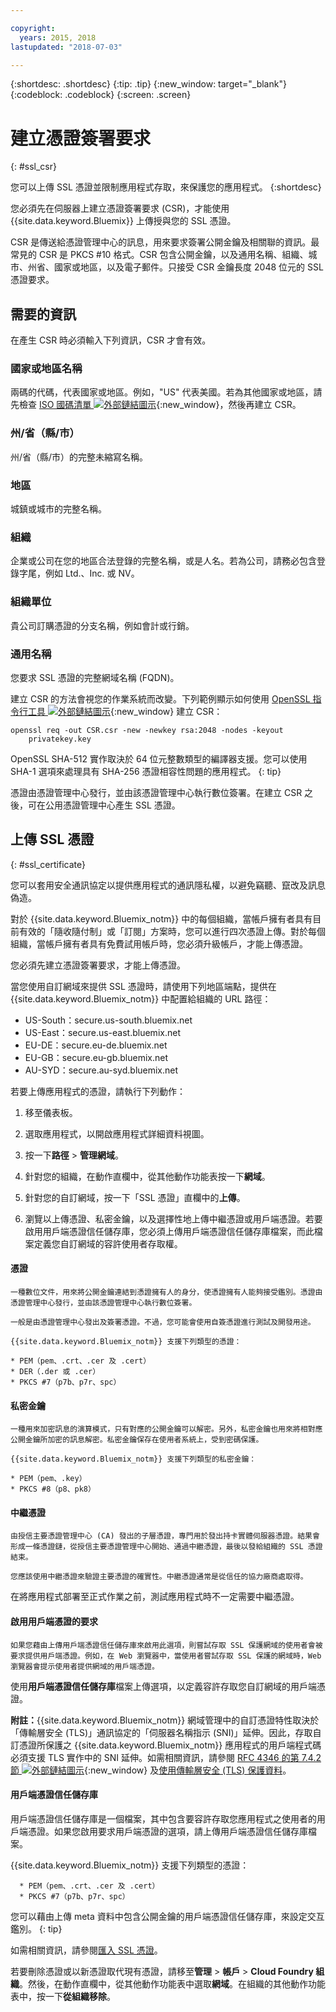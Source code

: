 ```yaml
---

copyright:
  years: 2015, 2018
lastupdated: "2018-07-03"

---
```


{:shortdesc: .shortdesc}
{:tip: .tip}
{:new_window: target="_blank"}
{:codeblock: .codeblock}
{:screen: .screen}

# 建立憑證簽署要求
{: #ssl_csr}

您可以上傳 SSL 憑證並限制應用程式存取，來保護您的應用程式。
{:shortdesc}

您必須先在伺服器上建立憑證簽署要求 (CSR)，才能使用 {{site.data.keyword.Bluemix}} 上傳授與您的 SSL 憑證。

CSR 是傳送給憑證管理中心的訊息，用來要求簽署公開金鑰及相關聯的資訊。最常見的 CSR 是 PKCS #10 格式。CSR 包含公開金鑰，以及通用名稱、組織、城市、州省、國家或地區，以及電子郵件。只接受 CSR 金鑰長度 2048 位元的 SSL 憑證要求。

## 需要的資訊

在產生 CSR 時必須輸入下列資訊，CSR 才會有效。

### 國家或地區名稱

  兩碼的代碼，代表國家或地區。例如，"US" 代表美國。若為其他國家或地區，請先檢查 [ISO 國碼清單 ![外部鏈結圖示](../icons/launch-glyph.svg "外部鏈結圖示")](https://www.iso.org/obp/ui/#search){:new_window}，然後再建立 CSR。

### 州/省（縣/市）

  州/省（縣/市）的完整未縮寫名稱。

### 地區

  城鎮或城市的完整名稱。

### 組織

  企業或公司在您的地區合法登錄的完整名稱，或是人名。若為公司，請務必包含登錄字尾，例如 Ltd.、Inc. 或 NV。

### 組織單位

  貴公司訂購憑證的分支名稱，例如會計或行銷。

### 通用名稱

  您要求 SSL 憑證的完整網域名稱 (FQDN)。

建立 CSR 的方法會視您的作業系統而改變。下列範例顯示如何使用 [OpenSSL 指令行工具 ![外部鏈結圖示](../icons/launch-glyph.svg "外部鏈結圖示")](http://www.openssl.org/){:new_window} 建立 CSR：

```
openssl req -out CSR.csr -new -newkey rsa:2048 -nodes -keyout
    privatekey.key
```

OpenSSL SHA-512 實作取決於 64 位元整數類型的編譯器支援。您可以使用 SHA-1 選項來處理具有 SHA-256 憑證相容性問題的應用程式。
{: tip}

憑證由憑證管理中心發行，並由該憑證管理中心執行數位簽署。在建立 CSR 之後，可在公用憑證管理中心產生 SSL 憑證。

## 上傳 SSL 憑證
{: #ssl_certificate}

您可以套用安全通訊協定以提供應用程式的通訊隱私權，以避免竊聽、竄改及訊息偽造。

對於 {{site.data.keyword.Bluemix_notm}} 中的每個組織，當帳戶擁有者具有目前有效的「隨收隨付制」或「訂閱」方案時，您可以進行四次憑證上傳。對於每個組織，當帳戶擁有者具有免費試用帳戶時，您必須升級帳戶，才能上傳憑證。

您必須先建立憑證簽署要求，才能上傳憑證。

當您使用自訂網域來提供 SSL 憑證時，請使用下列地區端點，提供在 {{site.data.keyword.Bluemix_notm}} 中配置給組織的 URL 路徑：

* US-South：secure.us-south.bluemix.net
* US-East：secure.us-east.bluemix.net
* EU-DE：secure.eu-de.bluemix.net
* EU-GB：secure.eu-gb.bluemix.net
* AU-SYD：secure.au-syd.bluemix.net


若要上傳應用程式的憑證，請執行下列動作：

1. 移至儀表板。

2. 選取應用程式，以開啟應用程式詳細資料視圖。

3. 按一下**路徑** > **管理網域**。

4. 針對您的組織，在動作直欄中，從其他動作功能表按一下**網域**。

5. 針對您的自訂網域，按一下「SSL 憑證」直欄中的**上傳**。

6. 瀏覽以上傳憑證、私密金鑰，以及選擇性地上傳中繼憑證或用戶端憑證。若要啟用用戶端憑證信任儲存庫，您必須上傳用戶端憑證信任儲存庫檔案，而此檔案定義您自訂網域的容許使用者存取權。

  #### 憑證

    一種數位文件，用來將公開金鑰連結到憑證擁有人的身分，使憑證擁有人能夠接受鑑別。憑證由憑證管理中心發行，並由該憑證管理中心執行數位簽署。

    一般是由憑證管理中心發出及簽署憑證。不過，您可能會使用自簽憑證進行測試及開發用途。

    {{site.data.keyword.Bluemix_notm}} 支援下列類型的憑證：

	* PEM（pem、.crt、.cer 及 .cert）
	* DER（.der 或 .cer）
	* PKCS #7（p7b、p7r、spc）

  #### 私密金鑰

    一種用來加密訊息的演算模式，只有對應的公開金鑰可以解密。另外，私密金鑰也用來將相對應公開金鑰所加密的訊息解密。私密金鑰保存在使用者系統上，受到密碼保護。

    {{site.data.keyword.Bluemix_notm}} 支援下列類型的私密金鑰：

    * PEM（pem、.key）
    * PKCS #8（p8、pk8）

  #### 中繼憑證

    由授信主要憑證管理中心 (CA) 發出的子層憑證，專門用於發出持卡實體伺服器憑證。結果會形成一條憑證鏈，從授信主要憑證管理中心開始、通過中繼憑證，最後以發給組織的 SSL 憑證結束。

    您應該使用中繼憑證來驗證主要憑證的確實性。中繼憑證通常是從信任的協力廠商處取得。
在將應用程式部署至正式作業之前，測試應用程式時不一定需要中繼憑證。


  #### 啟用用戶端憑證的要求

    如果您藉由上傳用戶端憑證信任儲存庫來啟用此選項，則嘗試存取 SSL 保護網域的使用者會被要求提供用戶端憑證。例如，在 Web 瀏覽器中，當使用者嘗試存取 SSL 保護的網域時，Web 瀏覽器會提示使用者提供網域的用戶端憑證。
使用**用戶端憑證信任儲存庫**檔案上傳選項，以定義容許存取您自訂網域的用戶端憑證。

  **附註：**{{site.data.keyword.Bluemix_notm}} 網域管理中的自訂憑證特性取決於「傳輸層安全 (TLS)」通訊協定的「伺服器名稱指示 (SNI)」延伸。因此，存取自訂憑證所保護之 {{site.data.keyword.Bluemix_notm}} 應用程式的用戶端程式碼必須支援 TLS 實作中的 SNI 延伸。如需相關資訊，請參閱 [RFC 4346 的第 7.4.2 節 ![外部鏈結圖示](../icons/launch-glyph.svg "外部鏈結圖示")](http://tools.ietf.org/html/rfc4346#section-7.4.2){:new_window} 及[使用傳輸層安全 (TLS) 保護資料](/docs/get-support/appsectls.html)。

  #### 用戶端憑證信任儲存庫

  用戶端憑證信任儲存庫是一個檔案，其中包含要容許存取您應用程式之使用者的用戶端憑證。如果您啟用要求用戶端憑證的選項，請上傳用戶端憑證信任儲存庫檔案。

   {{site.data.keyword.Bluemix_notm}} 支援下列類型的憑證：

      * PEM（pem、.crt、.cer 及 .cert）
      * PKCS #7（p7b、p7r、spc）

  您可以藉由上傳 meta 資料中包含公開金鑰的用戶端憑證信任儲存庫，來設定交互鑑別。
  {: tip}

如需相關資訊，請參閱[匯入 SSL 憑證](/docs/infrastructure/ssl-certificates/import-ssl-certificate.html#import-an-ssl-certificate)。

若要刪除憑證或以新憑證取代現有憑證，請移至**管理** > **帳戶** > **Cloud Foundry 組織**。然後，在動作直欄中，從其他動作功能表中選取**網域**。在組織的其他動作功能表中，按一下**從組織移除**。
